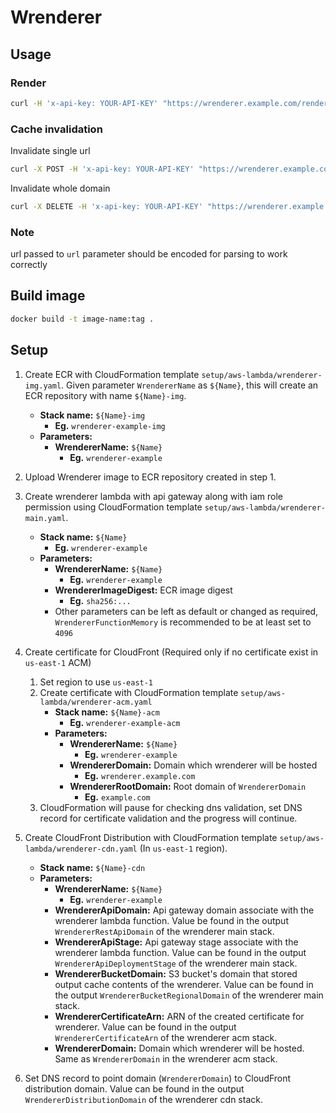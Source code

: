 # Wrenderer

## Usage

### Render

```bash
curl -H 'x-api-key: YOUR-API-KEY' "https://wrenderer.example.com/render?url=https://www.target.com"
```

### Cache invalidation

Invalidate single url

```bash
curl -X POST -H 'x-api-key: YOUR-API-KEY' "https://wrenderer.example.com/render?url=https://www.target.com"
```

Invalidate whole domain

```bash
curl -X DELETE -H 'x-api-key: YOUR-API-KEY' "https://wrenderer.example.com/render?domain=www.target.com"
```

### Note

url passed to `url` parameter should be encoded for parsing to work correctly

## Build image

```bash
docker build -t image-name:tag .
```

## Setup

1. Create ECR with CloudFormation template
   `setup/aws-lambda/wrenderer-img.yaml`. Given parameter `WrendererName` as
   `${Name}`, this will create an ECR repository with name `${Name}-img`.

   - **Stack name:** `${Name}-img`
     - **Eg.** `wrenderer-example-img`
   - **Parameters:**
     - **WrendererName:** `${Name}`
       - **Eg.** `wrenderer-example`

1. Upload Wrenderer image to ECR repository created in step 1.
1. Create wrenderer lambda with api gateway along with iam role permission using
   CloudFormation template `setup/aws-lambda/wrenderer-main.yaml`.

   - **Stack name:** `${Name}`
     - **Eg.** `wrenderer-example`
   - **Parameters:**
     - **WrendererName:** `${Name}`
       - **Eg.** `wrenderer-example`
     - **WrendererImageDigest:** ECR image digest
       - **Eg.** `sha256:...`
     - Other parameters can be left as default or changed as required,
       `WrendererFunctionMemory` is recommended to be at least set to `4096`

1. Create certificate for CloudFront (Required only if no certificate exist in
   `us-east-1` ACM)

   1. Set region to use `us-east-1`
   1. Create certificate with CloudFormation template
      `setup/aws-lambda/wrenderer-acm.yaml`
      - **Stack name:** `${Name}-acm`
        - **Eg.** `wrenderer-example-acm`
      - **Parameters:**
        - **WrendererName:** `${Name}`
          - **Eg.** `wrenderer-example`
        - **WrendererDomain:** Domain which wrenderer will be hosted
          - **Eg.** `wrenderer.example.com`
        - **WrendererRootDomain:** Root domain of `WrendererDomain`
          - **Eg.** `example.com`
   1. CloudFormation will pause for checking dns validation, set DNS record for
      certificate validation and the progress will continue.

1. Create CloudFront Distribution with CloudFormation template
   `setup/aws-lambda/wrenderer-cdn.yaml` (In `us-east-1` region).

   - **Stack name:** `${Name}-cdn`
   - **Parameters:**
     - **WrendererName:** `${Name}`
       - **Eg.** `wrenderer-example`
     - **WrendererApiDomain:** Api gateway domain associate with the wrenderer
       lambda function. Value be found in the output `WrendererRestApiDomain` of
       the wrenderer main stack.
     - **WrendererApiStage:** Api gateway stage associate with the wrenderer
       lambda function. Value can be found in the output
       `WrendererApiDeploymentStage` of the wrenderer main stack.
     - **WrendererBucketDomain:** S3 bucket's domain that stored output cache
       contents of the wrenderer. Value can be found in the output
       `WrendererBucketRegionalDomain` of the wrenderer main stack.
     - **WrendererCertificateArn:** ARN of the created certificate for
       wrenderer. Value can be found in the output `WrendererCertificateArn` of
       the wrenderer acm stack.
     - **WrendererDomain:** Domain which wrenderer will be hosted. Same as
       `WrendererDomain` in the wrenderer acm stack.

1. Set DNS record to point domain (`WrendererDomain`) to CloudFront distribution
   domain. Value can be found in the output `WrendererDistributionDomain` of the
   wrenderer cdn stack.
